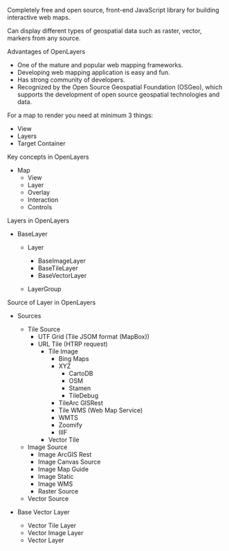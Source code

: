 Completely free and open source, front-end JavaScript library for building interactive web maps.

Can display different types of geospatial data such as raster, vector, markers from any source.

Advantages of OpenLayers

- One of the mature and popular web mapping frameworks.
- Developing web mapping application is easy and fun.
- Has strong community of developers.
- Recognized by the Open Source Geospatial Foundation (OSGeo), which supports the development of open source geospatial technologies and data.

For a map to render you need at minimum 3 things:

- View
- Layers
- Target Container

Key concepts in OpenLayers

- Map
  - View
  - Layer
  - Overlay
  - Interaction
  - Controls

Layers in OpenLayers

- BaseLayer

  - Layer
    - BaseImageLayer
    - BaseTileLayer
    - BaseVectorLayer

  - LayerGroup

Source of Layer in OpenLayers

- Sources
  - Tile Source
    - UTF Grid (Tile JSOM format (MapBox))
    - URL Tile (HTRP request)
      - Tile Image
        - Bing Maps
        - XYZ
          - CartoDB
          - OSM
          - Stamen
          - TileDebug
        - TileArc GISRest
        - Tile WMS (Web Map Service)
        - WMTS
        - Zoomify
        - IIIF
      - Vector Tile
  - Image Source
    - Image ArcGIS Rest
    - Image Canvas Source
    - Image Map Guide
    - Image Static
    - Image WMS
    - Raster Source
  - Vector Source

- Base Vector Layer
  - Vector Tile Layer
  - Vector Image Layer
  - Vector Layer